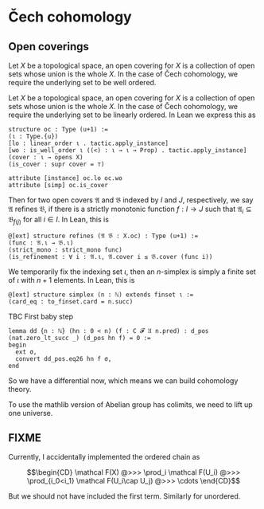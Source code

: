 # Čech cohomology

## Open coverings

Let $`X`$ be a topological space, an open covering for $`X`$ is a collection of open sets whose union is the whole $`X`$. In the case of Čech cohomology, we require the underlying set to be well ordered.

Let $X$ be a topological space, an open covering for $`X`$ is a collection of open sets whose union is the whole $`X`$. In the case of Čech cohomology, we require the underlying set to be linearly ordered.
In Lean we express this as

```lean
structure oc : Type (u+1) :=
(ι : Type.{u})
[lo : linear_order ι . tactic.apply_instance] 
[wo : is_well_order ι ((<) : ι → ι → Prop) . tactic.apply_instance]
(cover : ι → opens X)
(is_cover : supr cover = ⊤)

attribute [instance] oc.lo oc.wo
attribute [simp] oc.is_cover
```

Then for two open covers $`\mathfrak A`$ and $`\mathfrak B`$ indexed by $`I`$ and $`J`$, respectively, we say $`\mathfrak A`$ refines $`\mathfrak B`$, if there is a strictly monotonic function $`f : I \to J`$ such that $`\mathfrak A_i \subseteq \mathfrak B_{f(j)}`$ for all $`i ∈ I`$. In Lean, this is

``` lean
@[ext] structure refines (𝔄 𝔅 : X.oc) : Type (u+1) :=
(func : 𝔄.ι → 𝔅.ι)
(strict_mono : strict_mono func)
(is_refinement : ∀ i : 𝔄.ι, 𝔄.cover i ≤ 𝔅.cover (func i))
```

We temporarily fix the indexing set $`ι`$, then an $`n`$-simplex is simply a finite set of $`ι`$ with $`n+1`$ elements. In Lean, this is

```lean
@[ext] structure simplex (n : ℕ) extends finset ι :=
(card_eq : to_finset.card = n.succ)
```

TBC
First baby step

```lean
lemma dd {n : ℕ} (hn : 0 < n) (f : C 𝓕 𝔘 n.pred) : d_pos (nat.zero_lt_succ _) (d_pos hn f) = 0 :=
begin
  ext σ,
  convert dd_pos.eq26 hn f σ,
end
```

So we have a differential now, which means we can build cohomology theory.

To use the mathlib version of Abelian group has colimits, we need to lift up one universe.

## FIXME

Currently, I accidentally implemented the ordered chain as

```math
\begin{CD}
\mathcal F(X) @>>> \prod_i \mathcal F(U_i) @>>> \prod_{i_0<i_1} \mathcal F(U_i\cap U_j) @>>> \cdots
\end{CD}
```

But we should not have included the first term. Similarly for unordered.
